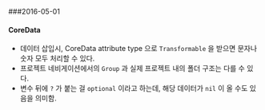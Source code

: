 ###2016-05-01

#### CoreData
- 데이터 삽입시, CoreData attribute type 으로 `Transformable` 을 받으면 문자나 숫자 모두 처리할 수 있다.
- 프로젝트 네비게이션에서의 `Group` 과 실제 프로젝트 내의 폴더 구조는 다를 수 있다.
- 변수 뒤에 `?` 가 붙는 걸 `optional` 이라고 하는데, 해당 데이터가 `nil` 이 올 수도 있음을 의미함.

